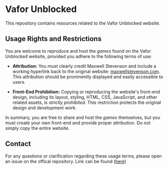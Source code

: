 # Vafor Unblocked

This repository contains resources related to the Vafor Unblocked website.

## Usage Rights and Restrictions

You are welcome to reproduce and host the *games* found on the Vafor Unblocked website, provided you adhere to the following terms of use:

* **Attribution:**  You *must* clearly credit Maxwell Stevenson and include a working hyperlink back to the original website: [maxwellstevenson.com](https://maxwellstevenson.com). This attribution should be prominently displayed and easily accessible to users.

* **Front-End Prohibition:**  Copying or reproducing the website's front-end design, including its layout, styling, HTML, CSS, JavaScript, and other related assets, is *strictly prohibited*.  This restriction protects the original design and development work.

In summary, you are free to share and host the *games* themselves, but you must create your own front-end and provide proper attribution.  Do not simply copy the entire website.

## Contact

For any questions or clarification regarding these usage terms, please open an issue on the offical repository. Link can be found ([here](https://github.com/phexus23/phexus23.github.io))
